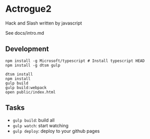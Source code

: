 # Actrogue2

Hack and Slash written by javascript

See docs/intro.md

## Development

```shell
npm install -g Microsoft/typescript # Install typescript HEAD
npm install -g dtsm gulp

dtsm install
npm install
gulp build
gulp build:webpack
open public/index.html
```

## Tasks

- `gulp build`: build all
- `gulp watch`: start watching
- `gulp deploy`: deploy to your github pages

